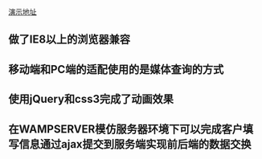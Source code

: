 [演示地址](https://mrzqii.github.io/my-project/pstudio/)
## 做了IE8以上的浏览器兼容 
## 移动端和PC端的适配使用的是媒体查询的方式
## 使用jQuery和css3完成了动画效果
## 在WAMPSERVER模仿服务器环境下可以完成客户填写信息通过ajax提交到服务端实现前后端的数据交换

